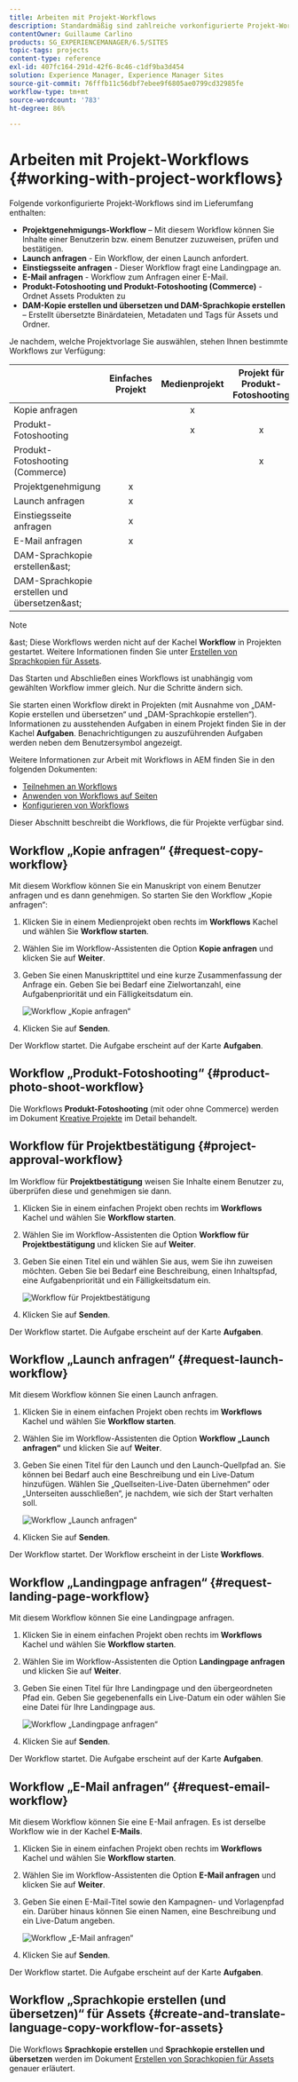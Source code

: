 ```yaml
---
title: Arbeiten mit Projekt-Workflows
description: Standardmäßig sind zahlreiche vorkonfigurierte Projekt-Workflows verfügbar.
contentOwner: Guillaume Carlino
products: SG_EXPERIENCEMANAGER/6.5/SITES
topic-tags: projects
content-type: reference
exl-id: 407fc164-291d-42f6-8c46-c1df9ba3d454
solution: Experience Manager, Experience Manager Sites
source-git-commit: 76fffb11c56dbf7ebee9f6805ae0799cd32985fe
workflow-type: tm+mt
source-wordcount: '783'
ht-degree: 86%

---
```



# Arbeiten mit Projekt-Workflows {#working-with-project-workflows}

Folgende vorkonfigurierte Projekt-Workflows sind im Lieferumfang enthalten:

* **Projektgenehmigungs-Workflow** – Mit diesem Workflow können Sie Inhalte einer Benutzerin bzw. einem Benutzer zuzuweisen, prüfen und bestätigen.
* **Launch anfragen** - Ein Workflow, der einen Launch anfordert.
* **Einstiegsseite anfragen** - Dieser Workflow fragt eine Landingpage an.
* **E-Mail anfragen** - Workflow zum Anfragen einer E-Mail.
* **Produkt-Fotoshooting und Produkt-Fotoshooting (Commerce)** - Ordnet Assets Produkten zu
* **DAM-Kopie erstellen und übersetzen und DAM-Sprachkopie erstellen** – Erstellt übersetzte Binärdateien, Metadaten und Tags für Assets und Ordner.

Je nachdem, welche Projektvorlage Sie auswählen, stehen Ihnen bestimmte Workflows zur Verfügung:

|   | **Einfaches Projekt** | **Medienprojekt** | **Projekt für Produkt-Fotoshooting** | **Übersetzungsprojekt** |
|---|:-:|:-:|:-:|:-:|
| Kopie anfragen |  | x |  |  |
| Produkt-Fotoshooting |  | x | x |  |
| Produkt-Fotoshooting (Commerce) |  |  | x |  |
| Projektgenehmigung | x |  |  |  |
| Launch anfragen | x |  |  |  |
| Einstiegsseite anfragen | x |  |  |  |
| E-Mail anfragen | x |  |  |  |
| DAM-Sprachkopie erstellen&amp;ast; |  |  |  | x |
| DAM-Sprachkopie erstellen und übersetzen&amp;ast; |  |  |  | x |

>[!NOTE]
>
>&amp;ast; Diese Workflows werden nicht auf der Kachel **Workflow** in Projekten gestartet. Weitere Informationen finden Sie unter [Erstellen von Sprachkopien für Assets](/help/sites-administering/tc-manage.md).

Das Starten und Abschließen eines Workflows ist unabhängig vom gewählten Workflow immer gleich. Nur die Schritte ändern sich.

Sie starten einen Workflow direkt in Projekten (mit Ausnahme von „DAM-Kopie erstellen und übersetzen“ und „DAM-Sprachkopie erstellen“). Informationen zu ausstehenden Aufgaben in einem Projekt finden Sie in der Kachel **Aufgaben**. Benachrichtigungen zu auszuführenden Aufgaben werden neben dem Benutzersymbol angezeigt.

Weitere Informationen zur Arbeit mit Workflows in AEM finden Sie in den folgenden Dokumenten:

* [Teilnehmen an Workflows](/help/sites-authoring/workflows-participating.md)
* [Anwenden von Workflows auf Seiten](/help/sites-authoring/workflows-applying.md)
* [Konfigurieren von Workflows](/help/sites-administering/workflows.md)

Dieser Abschnitt beschreibt die Workflows, die für Projekte verfügbar sind.

## Workflow „Kopie anfragen“ {#request-copy-workflow}

Mit diesem Workflow können Sie ein Manuskript von einem Benutzer anfragen und es dann genehmigen. So starten Sie den Workflow „Kopie anfragen“:

1. Klicken Sie in einem Medienprojekt oben rechts im **Workflows** Kachel und wählen Sie **Workflow starten**.
1. Wählen Sie im Workflow-Assistenten die Option **Kopie anfragen** und klicken Sie auf **Weiter**.
1. Geben Sie einen Manuskripttitel und eine kurze Zusammenfassung der Anfrage ein. Geben Sie bei Bedarf eine Zielwortanzahl, eine Aufgabenpriorität und ein Fälligkeitsdatum ein.

   ![Workflow „Kopie anfragen“](assets/project-request-copy-workflow.png)

1. Klicken Sie auf **Senden**.

Der Workflow startet. Die Aufgabe erscheint auf der Karte **Aufgaben**.

## Workflow „Produkt-Fotoshooting“ {#product-photo-shoot-workflow}

Die Workflows **Produkt-Fotoshooting** (mit oder ohne Commerce) werden im Dokument [Kreative Projekte](/help/sites-authoring/managing-product-information.md) im Detail behandelt.

## Workflow für Projektbestätigung {#project-approval-workflow}

Im Workflow für **Projektbestätigung** weisen Sie Inhalte einem Benutzer zu, überprüfen diese und genehmigen sie dann.

1. Klicken Sie in einem einfachen Projekt oben rechts im **Workflows** Kachel und wählen Sie **Workflow starten**.
1. Wählen Sie im Workflow-Assistenten die Option **Workflow für Projektbestätigung** und klicken Sie auf **Weiter**.
1. Geben Sie einen Titel ein und wählen Sie aus, wem Sie ihn zuweisen möchten. Geben Sie bei Bedarf eine Beschreibung, einen Inhaltspfad, eine Aufgabenpriorität und ein Fälligkeitsdatum ein.

   ![Workflow für Projektbestätigung](assets/project-approval-workflow.png)

1. Klicken Sie auf **Senden**.

Der Workflow startet. Die Aufgabe erscheint auf der Karte **Aufgaben**.

## Workflow „Launch anfragen“ {#request-launch-workflow}

Mit diesem Workflow können Sie einen Launch anfragen.

1. Klicken Sie in einem einfachen Projekt oben rechts im **Workflows** Kachel und wählen Sie **Workflow starten**.
1. Wählen Sie im Workflow-Assistenten die Option **Workflow „Launch anfragen“** und klicken Sie auf **Weiter**.
1. Geben Sie einen Titel für den Launch und den Launch-Quellpfad an. Sie können bei Bedarf auch eine Beschreibung und ein Live-Datum hinzufügen. Wählen Sie „Quellseiten-Live-Daten übernehmen“ oder „Unterseiten ausschließen“, je nachdem, wie sich der Start verhalten soll.

   ![Workflow „Launch anfragen“](assets/project-request-launch-workflow.png)

1. Klicken Sie auf **Senden**.

Der Workflow startet. Der Workflow erscheint in der Liste **Workflows**.

## Workflow „Landingpage anfragen“ {#request-landing-page-workflow}

Mit diesem Workflow können Sie eine Landingpage anfragen.

1. Klicken Sie in einem einfachen Projekt oben rechts im **Workflows** Kachel und wählen Sie **Workflow starten**.
1. Wählen Sie im Workflow-Assistenten die Option **Landingpage anfragen** und klicken Sie auf **Weiter**.
1. Geben Sie einen Titel für Ihre Landingpage und den übergeordneten Pfad ein. Geben Sie gegebenenfalls ein Live-Datum ein oder wählen Sie eine Datei für Ihre Landingpage aus.

   ![Workflow „Landingpage anfragen“](assets/project-request-landing-page-workflow.png)

1. Klicken Sie auf **Senden**.

Der Workflow startet. Die Aufgabe erscheint auf der Karte **Aufgaben**.

## Workflow „E-Mail anfragen“ {#request-email-workflow}

Mit diesem Workflow können Sie eine E-Mail anfragen. Es ist derselbe Workflow wie in der Kachel **E-Mails**.

1. Klicken Sie in einem einfachen Projekt oben rechts im **Workflows** Kachel und wählen Sie **Workflow starten**.
1. Wählen Sie im Workflow-Assistenten die Option **E-Mail anfragen** und klicken Sie auf **Weiter**.
1. Geben Sie einen E-Mail-Titel sowie den Kampagnen- und Vorlagenpfad ein. Darüber hinaus können Sie einen Namen, eine Beschreibung und ein Live-Datum angeben.

   ![Workflow „E-Mail anfragen“](assets/project-request-email-workflow.png)

1. Klicken Sie auf **Senden**.

Der Workflow startet. Die Aufgabe erscheint auf der Karte **Aufgaben**.

## Workflow „Sprachkopie erstellen (und übersetzen)“ für Assets {#create-and-translate-language-copy-workflow-for-assets}

Die Workflows **Sprachkopie erstellen** und **Sprachkopie erstellen und übersetzen** werden im Dokument [Erstellen von Sprachkopien für Assets](/help/assets/translation-projects.md) genauer erläutert.
